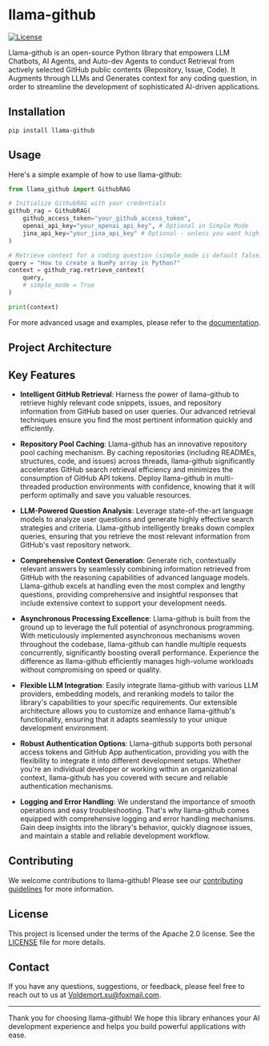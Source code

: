 # llama-github

[![License](https://img.shields.io/badge/License-Apache%202.0-blue.svg)](https://opensource.org/licenses/Apache-2.0)

Llama-github is an open-source Python library that empowers LLM Chatbots, AI Agents, and Auto-dev Agents to conduct Retrieval from actively selected GitHub public contents (Repository, Issue, Code). It Augments through LLMs and Generates context for any coding question, in order to streamline the development of sophisticated AI-driven applications.

## Installation
```
pip install llama-github
```

## Usage

Here's a simple example of how to use llama-github:

```python
from llama_github import GithubRAG

# Initialize GithubRAG with your credentials
github_rag = GithubRAG(
    github_access_token="your_github_access_token", 
    openai_api_key="your_openai_api_key", # Optional in Simple Mode
    jina_api_key="your_jina_api_key" # Optional - unless you want high concurrency production deployment (s.jina.ai API will be used in llama-github)
)

# Retrieve context for a coding question (simple_mode is default false)
query = "How to create a NumPy array in Python?"
context = github_rag.retrieve_context(
    query,
    # simple_mode = True
)

print(context)
```

For more advanced usage and examples, please refer to the [documentation](docs/usage.md).

## Project Architecture


## Key Features

- **Intelligent GitHub Retrieval**: 
    Harness the power of llama-github to retrieve highly relevant code snippets, issues, and repository information from GitHub based on user queries. Our advanced retrieval techniques ensure you find the most pertinent information quickly and efficiently.

- **Repository Pool Caching**: 
    Llama-github has an innovative repository pool caching mechanism. By caching repositories (including READMEs, structures, code, and issues) across threads, llama-github significantly accelerates GitHub search retrieval efficiency and minimizes the consumption of GitHub API tokens. Deploy llama-github in multi-threaded production environments with confidence, knowing that it will perform optimally and save you valuable resources.

- **LLM-Powered Question Analysis**: 
    Leverage state-of-the-art language models to analyze user questions and generate highly effective search strategies and criteria. Llama-github intelligently breaks down complex queries, ensuring that you retrieve the most relevant information from GitHub's vast repository network.

- **Comprehensive Context Generation**: 
    Generate rich, contextually relevant answers by seamlessly combining information retrieved from GitHub with the reasoning capabilities of advanced language models. Llama-github excels at handling even the most complex and lengthy questions, providing comprehensive and insightful responses that include extensive context to support your development needs.

- **Asynchronous Processing Excellence**: 
    Llama-github is built from the ground up to leverage the full potential of asynchronous programming. With meticulously implemented asynchronous mechanisms woven throughout the codebase, llama-github can handle multiple requests concurrently, significantly boosting overall performance. Experience the difference as llama-github efficiently manages high-volume workloads without compromising on speed or quality.

- **Flexible LLM Integration**: 
    Easily integrate llama-github with various LLM providers, embedding models, and reranking models to tailor the library's capabilities to your specific requirements. Our extensible architecture allows you to customize and enhance llama-github's functionality, ensuring that it adapts seamlessly to your unique development environment.

- **Robust Authentication Options**: 
    Llama-github supports both personal access tokens and GitHub App authentication, providing you with the flexibility to integrate it into different development setups. Whether you're an individual developer or working within an organizational context, llama-github has you covered with secure and reliable authentication mechanisms.

- **Logging and Error Handling**: 
    We understand the importance of smooth operations and easy troubleshooting. That's why llama-github comes equipped with comprehensive logging and error handling mechanisms. Gain deep insights into the library's behavior, quickly diagnose issues, and maintain a stable and reliable development workflow.


## Contributing

We welcome contributions to llama-github! Please see our [contributing guidelines](CONTRIBUTING.md) for more information.

## License

This project is licensed under the terms of the Apache 2.0 license. See the [LICENSE](LICENSE) file for more details.

## Contact

If you have any questions, suggestions, or feedback, please feel free to reach out to us at [Voldemort.xu@foxmail.com](mailto:Voldemort.xu@foxmail.com).

---

Thank you for choosing llama-github! We hope this library enhances your AI development experience and helps you build powerful applications with ease.